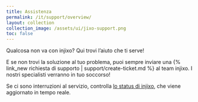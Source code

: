 ```yaml
---
title: Assistenza
permalink: /it/support/overview/
layout: collection
collection_image: /assets/ui/jixo-support.png
toc: false
---
```


Qualcosa non va con injixo? Qui trovi l’aiuto che ti serve!

E se non trovi la soluzione al tuo problema, puoi sempre inviare una {% link_new richiesta di supporto | support/create-ticket.md %} al team injixo. I nostri specialisti verranno in tuo soccorso!

Se ci sono interruzioni al servizio, controlla [lo status di injixo](https://status.injixo.com/), che viene aggiornato in tempo reale.
